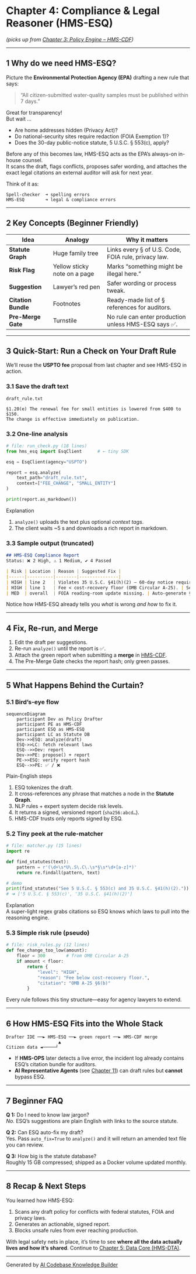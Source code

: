 # Chapter 4: Compliance & Legal Reasoner (HMS-ESQ)

*(picks up from [Chapter 3: Policy Engine – HMS-CDF](03_policy_engine___hms_cdf__codified_democracy_foundation__.md))*  

---

## 1  Why do we need HMS-ESQ?

Picture the **Environmental Protection Agency (EPA)** drafting a new rule that says:

> “All citizen-submitted water-quality samples must be published within 7 days.”

Great for transparency!  
But wait …

* Are home addresses hidden (Privacy Act)?  
* Do national-security sites require redaction (FOIA Exemption 1)?  
* Does the 30-day public-notice statute, 5 U.S.C. § 553(c), apply?

Before any of this becomes law, HMS-ESQ acts as the EPA’s always-on in-house counsel.  
It scans the draft, flags conflicts, proposes safer wording, and attaches the exact legal citations an external auditor will ask for next year.

Think of it as:

```
Spell-checker  ➜ spelling errors
HMS-ESQ        ➜ legal & compliance errors
```

---

## 2  Key Concepts (Beginner Friendly)

| Idea | Analogy | Why it matters |
|------|---------|----------------|
| **Statute Graph** | Huge family tree | Links every § of U.S. Code, FOIA rule, privacy law. |
| **Risk Flag** | Yellow sticky note on a page | Marks “something might be illegal here.” |
| **Suggestion** | Lawyer’s red pen | Safer wording or process tweak. |
| **Citation Bundle** | Footnotes | Ready-made list of § references for auditors. |
| **Pre-Merge Gate** | Turnstile | No rule can enter production unless HMS-ESQ says ✅. |

---

## 3  Quick-Start: Run a Check on Your Draft Rule

We’ll reuse the **USPTO fee** proposal from last chapter and see HMS-ESQ in action.

### 3.1 Save the draft text

`draft_rule.txt`

```
§1.20(e) The renewal fee for small entities is lowered from $400 to $150.
The change is effective immediately on publication.
```

### 3.2 One-line analysis

```python
# file: run_check.py (18 lines)
from hms_esq import EsqClient      # ← tiny SDK

esq = EsqClient(agency="USPTO")

report = esq.analyze(
    text_path="draft_rule.txt",
    context=["FEE_CHANGE", "SMALL_ENTITY"]
)

print(report.as_markdown())
```

Explanation  
1. `analyze()` uploads the text plus optional *context tags*.  
2. The client waits ~5 s and downloads a rich report in markdown.

### 3.3 Sample output (truncated)

```markdown
## HMS-ESQ Compliance Report
Status: ❌ 2 High, ⚠️ 1 Medium, ✔️ 4 Passed

| Risk | Location | Reason | Suggested Fix |
|------|----------|--------|---------------|
| HIGH | line 2   | Violates 35 U.S.C. §41(h)(2) – 60-day notice required. | “effective 60 days after publication” |
| HIGH | line 1   | Fee < cost-recovery floor (OMB Circular A-25). | Set minimum $300 or provide subsidy justification. |
| MED  | overall  | FOIA reading-room update missing. | Auto-generate §552(a)(2) notice. |
```

Notice how HMS-ESQ already tells you *what* is wrong *and* *how* to fix it.

---

## 4  Fix, Re-run, and Merge

1. Edit the draft per suggestions.  
2. Re-run `analyze()` until the report is ✅.  
3. Attach the green report when submitting a **merge** in [HMS-CDF](03_policy_engine___hms_cdf__codified_democracy_foundation__.md).  
4. The Pre-Merge Gate checks the report hash; only green passes.

---

## 5  What Happens Behind the Curtain?

### 5.1 Bird’s-eye flow

```mermaid
sequenceDiagram
    participant Dev as Policy Drafter
    participant PE as HMS-CDF
    participant ESQ as HMS-ESQ
    participant LC as Statute DB
    Dev->>ESQ: analyze(draft)
    ESQ->>LC: fetch relevant laws
    ESQ-->>Dev: report
    Dev->>PE: propose() + report
    PE->>ESQ: verify report hash
    ESQ-->>PE: ✅ / ❌
```

Plain-English steps  
1. ESQ tokenizes the draft.  
2. It cross-references any phrase that matches a node in the **Statute Graph**.  
3. NLP rules + expert system decide risk levels.  
4. It returns a signed, versioned report (`sha256:abcd…`).  
5. HMS-CDF trusts only reports signed by ESQ.

### 5.2 Tiny peek at the rule-matcher

```python
# file: matcher.py (15 lines)
import re

def find_statutes(text):
    pattern = r'(\d+\s*U\.S\.C\.\s*§\s*\d+[a-z]*)'
    return re.findall(pattern, text)

# demo
print(find_statutes("See 5 U.S.C. § 553(c) and 35 U.S.C. §41(h)(2)."))
# ➜ ['5 U.S.C. § 553(c)', '35 U.S.C. §41(h)(2)']
```

Explanation  
A super-light regex grabs citations so ESQ knows which laws to pull into the reasoning engine.

### 5.3 Simple risk rule (pseudo)

```python
# file: risk_rules.py (12 lines)
def fee_change_too_low(amount):
    floor = 300        # from OMB Circular A-25
    if amount < floor:
        return {
            "level": "HIGH",
            "reason": "Fee below cost-recovery floor.",
            "citation": "OMB A-25 §6(b)"
        }
```

Every rule follows this tiny structure—easy for agency lawyers to extend.

---

## 6  How HMS-ESQ Fits into the Whole Stack

```
Drafter IDE ──► HMS-ESQ ──► green report ──► HMS-CDF merge
                    ▲
Citizen data ◄─────┘
```

* If **HMS-OPS** later detects a live error, the incident log already contains ESQ’s citation bundle for auditors.  
* **AI Representative Agents** (see [Chapter 11](11_ai_representative_agent_.md)) can draft rules but **cannot** bypass ESQ.

---

## 7  Beginner FAQ

**Q 1:** Do I need to know law jargon?  
*No.* ESQ’s suggestions are plain English with links to the source statute.

**Q 2:** Can ESQ auto-fix my draft?  
Yes. Pass `auto_fix=True` to `analyze()` and it will return an amended text file you can review.

**Q 3:** How big is the statute database?  
Roughly 15 GB compressed; shipped as a Docker volume updated monthly.

---

## 8  Recap & Next Steps

You learned how HMS-ESQ:

1. Scans any draft policy for conflicts with federal statutes, FOIA and privacy laws.  
2. Generates an actionable, signed report.  
3. Blocks unsafe rules from ever reaching production.

With legal safety nets in place, it’s time to see **where all the data actually lives and how it’s shared**. Continue to [Chapter 5: Data Core (HMS-DTA)](05_data_core__hms_dta__.md).

---

Generated by [AI Codebase Knowledge Builder](https://github.com/The-Pocket/Tutorial-Codebase-Knowledge)